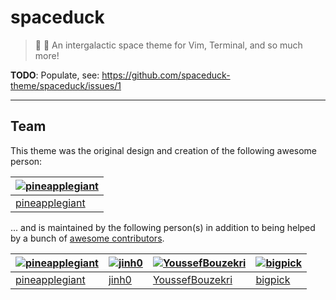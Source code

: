 # spaceduck
> 🚀  🦆 An intergalactic space theme for Vim, Terminal, and so much more!

**TODO**: Populate, see: https://github.com/spaceduck-theme/spaceduck/issues/1

---

## Team
This theme was the original design and creation of the following awesome person:

| [![pineapplegiant](https://avatars.githubusercontent.com/u/32819563?v=4&s=210)](https://github.com/pineapplegiant) |
| --- |
| [pineapplegiant](https://github.com/pineapplegiant) |

... and is maintained by the following person(s) in addition to being helped by a bunch of [awesome contributors](https://github.com/spaceduck-theme/spaceduck/graphs/contributors).

| [![pineapplegiant](https://avatars.githubusercontent.com/u/32819563?v=4&s=70)](https://github.com/pineapplegiant) | [![jinh0](https://avatars.githubusercontent.com/u/40512164?v=4&s=70)](https://github.com/jinh0) | [![YoussefBouzekri](https://avatars.githubusercontent.com/u/77839865?v=4&s=70)](https://github.com/YoussefBouzekri) | [![bigpick](https://avatars1.githubusercontent.com/u/9803299?v=4&s=70)](https://github.com/bigpick) |
| --- | --- | --- | --- |
| [pineapplegiant](https://github.com/pineapplegiant) | [jinh0](https://github.com/jinh0) | [YoussefBouzekri](https://github.com/YoussefBouzekri) | [bigpick](https://github.com/bigpick) |
